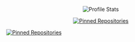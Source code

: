 <p align='center'>
	<img alt='Profile Stats' src='https://github-readme-stats.vercel.app/api?username=T3Lakuna&count_private=true&show_icons=true&theme=tokyonight&include_all_commits=true' />
</p>

<p align='center'>
	<a href='https://github.com/T3Lakuna/Umbra'><img alt='Pinned Repositories' src='https://github-readme-stats.vercel.app/api/pin/?username=T3Lakuna&repo=Umbra' /></a>
</p>
<a href='https://github.com/T3Lakuna/Umbra'><img alt='Pinned Repositories' src='https://github-readme-stats.vercel.app/api/pin/?username=T3Lakuna&repo=Umbra' /></a>

<!-- https://github.com/anuraghazra/github-readme-stats -->
